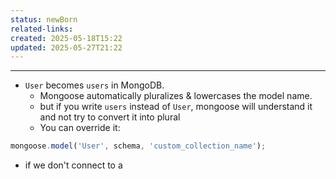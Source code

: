 ```yaml
---
status: newBorn
related-links: 
created: 2025-05-18T15:22
updated: 2025-05-27T21:22
---
```

---

- `User` becomes `users` in MongoDB.
	- Mongoose automatically pluralizes & lowercases the model name.
	- but if you write `users` instead of `User`, mongoose will understand it and not try to convert it into plural
	- You can override it:
```js
mongoose.model('User', schema, 'custom_collection_name');
```

- if we don't connect to a 

